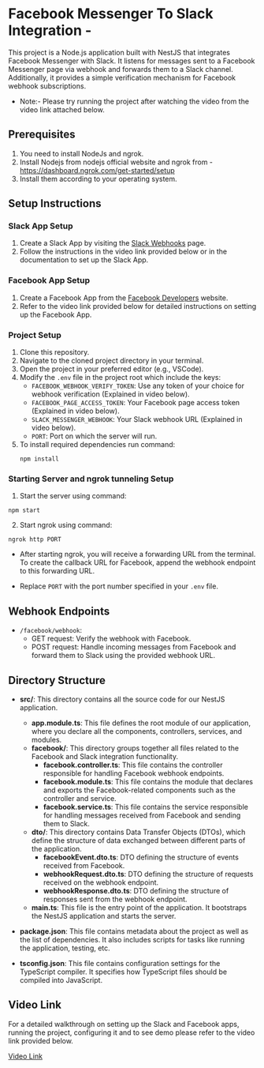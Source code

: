 # Facebook Messenger To Slack Integration -

This project is a Node.js application built with NestJS that integrates Facebook Messenger with Slack. It listens for messages sent to a Facebook Messenger page via webhook and forwards them to a Slack channel. Additionally, it provides a simple verification mechanism for Facebook webhook subscriptions.

- Note:- Please try running the project after watching the video from the video link attached below.

## Prerequisites

1. You need to install NodeJs and ngrok.
2. Install Nodejs from nodejs official website and ngrok from - https://dashboard.ngrok.com/get-started/setup
3. Install them according to your operating system.

## Setup Instructions

### Slack App Setup

1. Create a Slack App by visiting the [Slack Webhooks](https://api.slack.com/messaging/webhooks) page.
2. Follow the instructions in the video link provided below or in the documentation to set up the Slack App.

### Facebook App Setup

1. Create a Facebook App from the [Facebook Developers](https://developers.facebook.com/) website.
2. Refer to the video link provided below for detailed instructions on setting up the Facebook App.

### Project Setup

1. Clone this repository.
2. Navigate to the cloned project directory in your terminal.
3. Open the project in your preferred editor (e.g., VSCode).
4. Modify the `.env` file in the project root which include the keys:
   - `FACEBOOK_WEBHOOK_VERIFY_TOKEN`: Use any token of your choice for webhook verification (Explained in video below).
   - `FACEBOOK_PAGE_ACCESS_TOKEN`: Your Facebook page access token (Explained in video below).
   - `SLACK_MESSENGER_WEBHOOK`: Your Slack webhook URL (Explained in video below).
   - `PORT`: Port on which the server will run.
5. To install required dependencies run command:
   ```
   npm install
   ```

### Starting Server and ngrok tunneling Setup

1. Start the server using command:

```
npm start
```

2. Start ngrok using command:

```
ngrok http PORT
```

- After starting ngrok, you will receive a forwarding URL from the terminal. To create the callback URL for Facebook, append the webhook endpoint to this forwarding URL.

- Replace `PORT` with the port number specified in your `.env` file.

## Webhook Endpoints

- `/facebook/webhook`:
  - GET request: Verify the webhook with Facebook.
  - POST request: Handle incoming messages from Facebook and forward them to Slack using the provided webhook URL.

## Directory Structure

- **src/**: This directory contains all the source code for our NestJS application.

  - **app.module.ts**: This file defines the root module of our application, where you declare all the components, controllers, services, and modules.
  - **facebook/**: This directory groups together all files related to the Facebook and Slack integration functionality.
    - **facebook.controller.ts**: This file contains the controller responsible for handling Facebook webhook endpoints.
    - **facebook.module.ts**: This file contains the module that declares and exports the Facebook-related components such as the controller and service.
    - **facebook.service.ts**: This file contains the service responsible for handling messages received from Facebook and sending them to Slack.
  - **dto/**: This directory contains Data Transfer Objects (DTOs), which define the structure of data exchanged between different parts of the application.
    - **facebookEvent.dto.ts**: DTO defining the structure of events received from Facebook.
    - **webhookRequest.dto.ts**: DTO defining the structure of requests received on the webhook endpoint.
    - **webhookResponse.dto.ts**: DTO defining the structure of responses sent from the webhook endpoint.
  - **main.ts**: This file is the entry point of the application. It bootstraps the NestJS application and starts the server.

- **package.json**: This file contains metadata about the project as well as the list of dependencies. It also includes scripts for tasks like running the application, testing, etc.

- **tsconfig.json**: This file contains configuration settings for the TypeScript compiler. It specifies how TypeScript files should be compiled into JavaScript.

## Video Link

For a detailed walkthrough on setting up the Slack and Facebook apps, running the project, configuring it and to see demo please refer to the video link provided below.

[Video Link](https://drive.google.com/file/d/1Gmy0YjgtdI5QEKJn9NurDpy1OckP26u2/view?usp=sharing)
